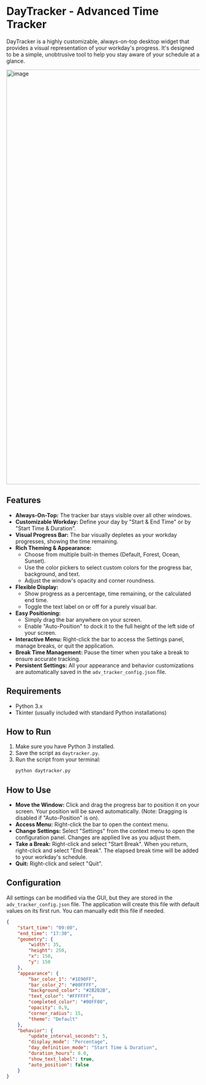 # DayTracker - Advanced Time Tracker

DayTracker is a highly customizable, always-on-top desktop widget that provides a visual representation of your workday's progress. It's designed to be a simple, unobtrusive tool to help you stay aware of your schedule at a glance.

<img width="1920" height="1080" alt="image" src="https://github.com/user-attachments/assets/3fdb9bab-5d03-41da-a236-d3ff0ebe0785" />



## Features

*   **Always-On-Top:** The tracker bar stays visible over all other windows.
*   **Customizable Workday:** Define your day by "Start & End Time" or by "Start Time & Duration".
*   **Visual Progress Bar:** The bar visually depletes as your workday progresses, showing the time remaining.
*   **Rich Theming & Appearance:**
    *   Choose from multiple built-in themes (Default, Forest, Ocean, Sunset).
    *   Use the color pickers to select custom colors for the progress bar, background, and text.
    *   Adjust the window's opacity and corner roundness.
*   **Flexible Display:**
    *   Show progress as a percentage, time remaining, or the calculated end time.
    *   Toggle the text label on or off for a purely visual bar.
*   **Easy Positioning:**
    *   Simply drag the bar anywhere on your screen.
    *   Enable "Auto-Position" to dock it to the full height of the left side of your screen.
*   **Interactive Menu:** Right-click the bar to access the Settings panel, manage breaks, or quit the application.
*   **Break Time Management:** Pause the timer when you take a break to ensure accurate tracking.
*   **Persistent Settings:** All your appearance and behavior customizations are automatically saved in the `adv_tracker_config.json` file.

## Requirements

*   Python 3.x
*   Tkinter (usually included with standard Python installations)

## How to Run

1.  Make sure you have Python 3 installed.
2.  Save the script as `daytracker.py`.
3.  Run the script from your terminal:
    ```bash
    python daytracker.py
    ```

## How to Use

*   **Move the Window:** Click and drag the progress bar to position it on your screen. Your position will be saved automatically. (Note: Dragging is disabled if "Auto-Position" is on).
*   **Access Menu:** Right-click the bar to open the context menu.
*   **Change Settings:** Select "Settings" from the context menu to open the configuration panel. Changes are applied live as you adjust them.
*   **Take a Break:** Right-click and select "Start Break". When you return, right-click and select "End Break". The elapsed break time will be added to your workday's schedule.
*   **Quit:** Right-click and select "Quit".

## Configuration

All settings can be modified via the GUI, but they are stored in the `adv_tracker_config.json` file. The application will create this file with default values on its first run. You can manually edit this file if needed.

```json
{
    "start_time": "09:00",
    "end_time": "17:30",
    "geometry": {
        "width": 35,
        "height": 250,
        "x": 150,
        "y": 150
    },
    "appearance": {
        "bar_color_1": "#1E90FF",
        "bar_color_2": "#00FFFF",
        "background_color": "#2B2B2B",
        "text_color": "#FFFFFF",
        "completed_color": "#00FF00",
        "opacity": 0.9,
        "corner_radius": 15,
        "theme": "Default"
    },
    "behavior": {
        "update_interval_seconds": 5,
        "display_mode": "Percentage",
        "day_definition_mode": "Start Time & Duration",
        "duration_hours": 8.0,
        "show_text_label": true,
        "auto_position": false
    }
}
```
